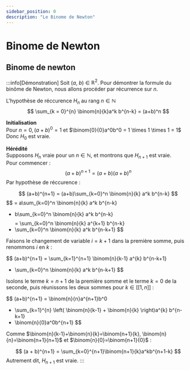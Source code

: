 ```yaml
---
sidebar_position: 0
description: "Le Binome de Newton"
---
```


# Binome de Newton

## Binome de newton
:::info[Démonstration]
Soit ($a$, $b$) $\in$ $\mathbb{R}^2$. Pour démontrer la formule du binôme de Newton, nous allons procéder par récurrence sur $n$.

L'hypothèse de réccurence $H_n$ au rang $n \in \mathbb{N}$
$$
\sum_{k = 0}^{n} \binom{n}{k}a^k b^{n-k} = (a+b)^n
$$

**Initialisation** <br/>
Pour $n = 0, (a+b)^0 = 1$ et $\binom{0}{0}a^0b^0 = 1 \times 1 \times 1 = 1$ <br/>
Donc $H_0$ est vraie.

**Hérédité** <br/>
Supposons $H_n$ vraie pour un $n \in \mathbb{N}$, et montrons que $H_{n+1}$ est vraie.<br/>
Pour commencer :
$$
(a+b)^{n+1} = (a+b)(a+b)^n
$$
Par hypothèse de réccurence :

$$
(a+b)^{n+1} = (a+b)\sum_{k=0}^n \binom{n}{k} a^k b^{n-k}
$$
$$
 = a\sum_{k=0}^n \binom{n}{k} a^k b^{n-k}
 + b\sum_{k=0}^n \binom{n}{k} a^k b^{n-k} 
$$
$$
 = \sum_{k=0}^n \binom{n}{k} a^{k+1} b^{n-k}
 + \sum_{k=0}^n \binom{n}{k} a^k b^{n-k+1} 
$$

Faisons le changement de variable $i=k+1$ dans la première somme, puis renommons $i$ en $k$ :

$$
(a+b)^{n+1} = \sum_{k=1}^{n+1} \binom{n}{k-1} a^{k} b^{n-k+1}
+ \sum_{k=0}^n \binom{n}{k} a^k b^{n-k+1}
$$

Isolons le terme $k=n+1$ de la première somme et le terme $k=0$ de la seconde, puis réunissons les deux sommes pour $k \in [[1,n ]]$ :

$$
(a+b)^{n+1} = \binom{n}{n}a^{n+1}b^0
+ \sum_{k=1}^{n} \left( \binom{n}{k-1} + \binom{n}{k} \right)a^{k} b^{n-k+1}
+ \binom{n}{0}a^0b^{n+1} 
$$

Comme $\binom{n}{k-1}+\binom{n}{k}=\binom{n+1}{k}, \binom{n}{n}=\binom{n+1}{n+1}$ et $\binom{n}{0}=\binom{n+1}{0}$ :

$$
(a + b)^{n+1} = \sum_{k=0}^{n+1}\binom{n+1}{k}a^kb^{n+1-k}
$$
Autrement dit, $H_{n+1}$ est vraie. 
:::